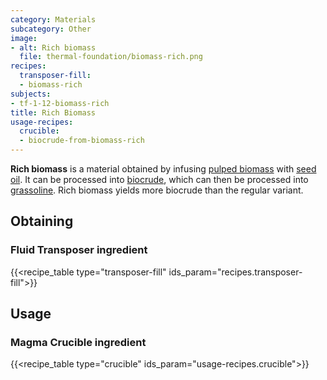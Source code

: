 ```yaml
---
category: Materials
subcategory: Other
image:
- alt: Rich biomass
  file: thermal-foundation/biomass-rich.png
recipes:
  transposer-fill:
  - biomass-rich
subjects:
- tf-1-12-biomass-rich
title: Rich Biomass
usage-recipes:
  crucible:
  - biocrude-from-biomass-rich
---
```


**Rich biomass** is a material obtained by infusing [pulped
biomass](../pulped-biomass/) with [seed
oil](../seed-oil/). It can be processed into
[biocrude](../biocrude/), which can then be processed into
[grassoline](../grassoline/). Rich biomass yields more
biocrude than the regular variant.


Obtaining
---------

### Fluid Transposer ingredient
{{<recipe_table type="transposer-fill" ids_param="recipes.transposer-fill">}}


Usage
-----

### Magma Crucible ingredient
{{<recipe_table type="crucible" ids_param="usage-recipes.crucible">}}
